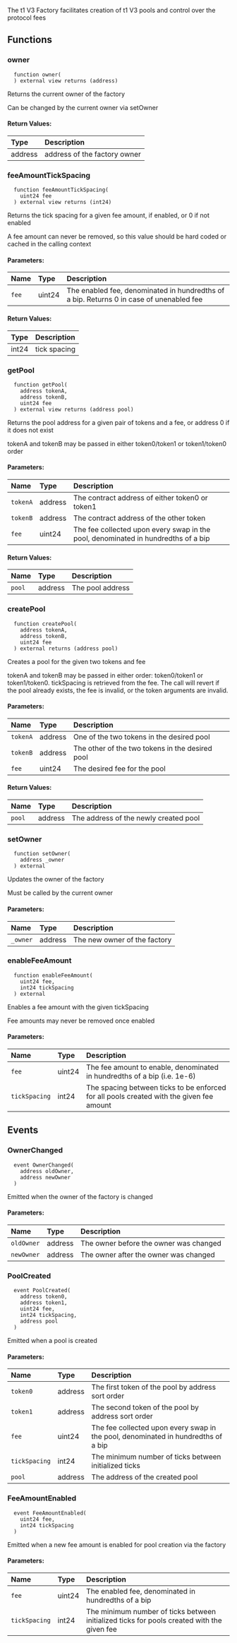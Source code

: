 The t1 V3 Factory facilitates creation of t1 V3 pools and control over the protocol fees

## Functions

### owner

```solidity
  function owner(
  ) external view returns (address)
```

Returns the current owner of the factory

Can be changed by the current owner via setOwner

#### Return Values:

| Type    | Description                  |
| :------ | :--------------------------- |
| address | address of the factory owner |

### feeAmountTickSpacing

```solidity
  function feeAmountTickSpacing(
    uint24 fee
  ) external view returns (int24)
```

Returns the tick spacing for a given fee amount, if enabled, or 0 if not enabled

A fee amount can never be removed, so this value should be hard coded or cached in the calling context

#### Parameters:

| Name  | Type   | Description                                                                             |
| :---- | :----- | :-------------------------------------------------------------------------------------- |
| `fee` | uint24 | The enabled fee, denominated in hundredths of a bip. Returns 0 in case of unenabled fee |

#### Return Values:

| Type  | Description  |
| :---- | :----------- |
| int24 | tick spacing |

### getPool

```solidity
  function getPool(
    address tokenA,
    address tokenB,
    uint24 fee
  ) external view returns (address pool)
```

Returns the pool address for a given pair of tokens and a fee, or address 0 if it does not exist

tokenA and tokenB may be passed in either token0/token1 or token1/token0 order

#### Parameters:

| Name     | Type    | Description                                                                       |
| :------- | :------ | :-------------------------------------------------------------------------------- |
| `tokenA` | address | The contract address of either token0 or token1                                   |
| `tokenB` | address | The contract address of the other token                                           |
| `fee`    | uint24  | The fee collected upon every swap in the pool, denominated in hundredths of a bip |

#### Return Values:

| Name   | Type    | Description      |
| :----- | :------ | :--------------- |
| `pool` | address | The pool address |

### createPool

```solidity
  function createPool(
    address tokenA,
    address tokenB,
    uint24 fee
  ) external returns (address pool)
```

Creates a pool for the given two tokens and fee

tokenA and tokenB may be passed in either order: token0/token1 or token1/token0. tickSpacing is retrieved
from the fee. The call will revert if the pool already exists, the fee is invalid, or the token arguments
are invalid.

#### Parameters:

| Name     | Type    | Description                                     |
| :------- | :------ | :---------------------------------------------- |
| `tokenA` | address | One of the two tokens in the desired pool       |
| `tokenB` | address | The other of the two tokens in the desired pool |
| `fee`    | uint24  | The desired fee for the pool                    |

#### Return Values:

| Name   | Type    | Description                           |
| :----- | :------ | :------------------------------------ |
| `pool` | address | The address of the newly created pool |

### setOwner

```solidity
  function setOwner(
    address _owner
  ) external
```

Updates the owner of the factory

Must be called by the current owner

#### Parameters:

| Name     | Type    | Description                  |
| :------- | :------ | :--------------------------- |
| `_owner` | address | The new owner of the factory |

### enableFeeAmount

```solidity
  function enableFeeAmount(
    uint24 fee,
    int24 tickSpacing
  ) external
```

Enables a fee amount with the given tickSpacing

Fee amounts may never be removed once enabled

#### Parameters:

| Name          | Type   | Description                                                                              |
| :------------ | :----- | :--------------------------------------------------------------------------------------- |
| `fee`         | uint24 | The fee amount to enable, denominated in hundredths of a bip (i.e. 1e-6)                 |
| `tickSpacing` | int24  | The spacing between ticks to be enforced for all pools created with the given fee amount |

## Events

### OwnerChanged

```solidity
  event OwnerChanged(
    address oldOwner,
    address newOwner
  )
```

Emitted when the owner of the factory is changed

#### Parameters:

| Name       | Type    | Description                            |
| :--------- | :------ | :------------------------------------- |
| `oldOwner` | address | The owner before the owner was changed |
| `newOwner` | address | The owner after the owner was changed  |

### PoolCreated

```solidity
  event PoolCreated(
    address token0,
    address token1,
    uint24 fee,
    int24 tickSpacing,
    address pool
  )
```

Emitted when a pool is created

#### Parameters:

| Name          | Type    | Description                                                                       |
| :------------ | :------ | :-------------------------------------------------------------------------------- |
| `token0`      | address | The first token of the pool by address sort order                                 |
| `token1`      | address | The second token of the pool by address sort order                                |
| `fee`         | uint24  | The fee collected upon every swap in the pool, denominated in hundredths of a bip |
| `tickSpacing` | int24   | The minimum number of ticks between initialized ticks                             |
| `pool`        | address | The address of the created pool                                                   |

### FeeAmountEnabled

```solidity
  event FeeAmountEnabled(
    uint24 fee,
    int24 tickSpacing
  )
```

Emitted when a new fee amount is enabled for pool creation via the factory

#### Parameters:

| Name          | Type   | Description                                                                                |
| :------------ | :----- | :----------------------------------------------------------------------------------------- |
| `fee`         | uint24 | The enabled fee, denominated in hundredths of a bip                                        |
| `tickSpacing` | int24  | The minimum number of ticks between initialized ticks for pools created with the given fee |
